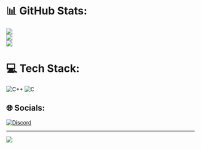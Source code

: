 # 📊 GitHub Stats:
![](https://github-readme-stats.vercel.app/api?username=MatHoyer&theme=dark&hide_border=true&include_all_commits=false&count_private=false)<br/>
![](https://github-readme-streak-stats.herokuapp.com/?user=MatHoyer&theme=dark&hide_border=true)<br/>
![](https://github-readme-stats.vercel.app/api/top-langs/?username=MatHoyer&theme=dark&hide_border=true&include_all_commits=false&count_private=false&layout=compact)

# 💻 Tech Stack:
![C++](https://img.shields.io/badge/c++-%2300599C.svg?style=for-the-badge&logo=c%2B%2B&logoColor=white) ![C](https://img.shields.io/badge/c-%2300599C.svg?style=for-the-badge&logo=c&logoColor=white)

## 🌐 Socials:
[![Discord](https://img.shields.io/badge/Discord-%237289DA.svg?logo=discord&logoColor=white)](https://discord.gg/mattammat)

---
[![](https://visitcount.itsvg.in/api?id=MatHoyer&label=Profile%20Views&color=12&icon=5&pretty=false)](https://visitcount.itsvg.in)

<!-- Proudly created with GPRM ( https://gprm.itsvg.in ) -->
